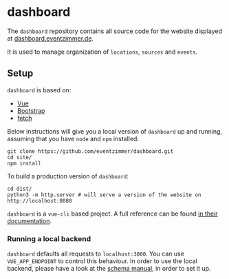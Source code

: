 # dashboard

The `dashboard` repository contains all source code for the website displayed at [dashboard.eventzimmer.de](https://dashboard.eventzimmer.de).

It is used to manage organization of `locations`, `sources` and `events`.

## Setup

`dashboard` is based on:
- [Vue](http://vuejs.org)
- [Bootstrap](https://getbootstrap.com/)
- [fetch](https://developer.mozilla.org/en-US/docs/Web/API/Fetch_API/Using_Fetch)

Below instructions will give you a local version of `dashboard` up and running, assuming that you have `node` and `npm` installed:

```
git clone https://github.com/eventzimmer/dashboard.git
cd site/
npm install
```

To build a production version of `dashboard`:
```
cd dist/
python3 -m http.server # will serve a version of the website on http://localhost:8080
```

`dashboard` is a `vue-cli` based project. A full reference can be found [in their documentation](https://cli.vuejs.org/config/).

### Running a local backend

`dashboard` defaults all requests to `localhost:3000`. You can use `VUE_APP_ENDPOINT` to control this behaviour. In order to use the local backend, please have a look at the [schema manual](https://github.com/eventzimmer/schema/blob/master/SETUP.md), in order to set it up.
